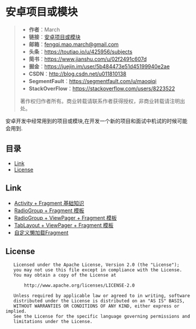 # 安卓项目或模块

> * **作者**：March
> * **链接**：[安卓项目或模块](https://github.com/maoqiqi/DevelopmentArms)
> * **邮箱**：fengqi.mao.march@gmail.com
> * **头条**：https://toutiao.io/u/425956/subjects
> * **简书**：https://www.jianshu.com/u/02f2491c607d
> * **掘金**：https://juejin.im/user/5b484473e51d45199940e2ae
> * **CSDN**：http://blog.csdn.net/u011810138
> * **SegmentFault**：https://segmentfault.com/u/maoqiqi
> * **StackOverFlow**：https://stackoverflow.com/users/8223522
>
> 著作权归作者所有。商业转载请联系作者获得授权，非商业转载请注明出处。


安卓开发中经常用到的项目或模块,在开发一个新的项目和面试中机试的时候可能会用到.


## 目录

* [Link](#Link)
* [License](#License)


## Link

* [Activity + Fragment 基础知识](Activity+Fragment)
* [RadioGroup + Fragment 模板](RadioGroup+Fragment)
* [RadioGroup + ViewPager + Fragment 模板](RadioGroup+ViewPager+Fragment)
* [TabLayout + ViewPager + Fragment 模板](TabLayout+ViewPager+Fragment)
* [自定义懒加载Fragment](https://github.com/maoqiqi/LazyLoad)


## License

```
   Licensed under the Apache License, Version 2.0 (the "License");
   you may not use this file except in compliance with the License.
   You may obtain a copy of the License at

       http://www.apache.org/licenses/LICENSE-2.0

   Unless required by applicable law or agreed to in writing, software
   distributed under the License is distributed on an "AS IS" BASIS,
   WITHOUT WARRANTIES OR CONDITIONS OF ANY KIND, either express or implied.
   See the License for the specific language governing permissions and
   limitations under the License.
```
